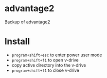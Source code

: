 # advantage2
Backup of advantage2

# Install
- `program+shift+esc` to enter power user mode
- `program+shift+f1` to open v-drive
- copy active directory into the v-drive
- `program+shift+f1` to close v-drive
